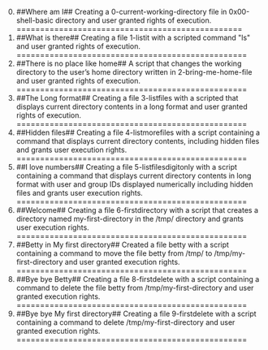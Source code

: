 0. ##Where am I## Creating a 0-current-working-directory file in 0x00-shell-basic directory and user granted rights of execution.
================================================
1. ##What is there## Creating a file 1-listit with a scripted command "ls" and user granted rights of execution.
=================================================
2. ##There is no place like home## A script that changes the working directory to the user’s home directory written in 2-bring-me-home-file and user granted rights of execution.
================================================= 
3. ##The Long format## Creating a file 3-listfiles with a scripted that displays current directory contents in a long format and user granted rights of execution.
=================================================
4. ##Hidden files## Creating a file 4-listmorefiles with a script containing a command that displays current directory contents, including hidden files and grants user execution rights.
=================================================
5. ##I love numbers## Creating a file 5-listfilesdigitonly with a script containing a command that displays current directory contents in long format with user and group IDs displayed numerically including hidden files and grants user execution rights.
=================================================
6. ##Welcome## Creating a file 6-firstdirectory  with a script that creates a directory named my-first-directory in the /tmp/ directory and grants user execution rights.
=================================================
7. ##Betty in My first directory## Created a file betty with a script containing a command to move the file betty from /tmp/ to /tmp/my-first-directory and user granted execution rights.
=================================================
8. ##Bye bye Betty## Creating a file 8-firstdelete with a script containing a command to delete the file betty from /tmp/my-first-directory and user granted execution rights.
=================================================
9. ##Bye bye My first directory## Creating a file 9-firstdelete with a script containing a command to delete /tmp/my-first-directory and user granted execution rights.
=================================================
